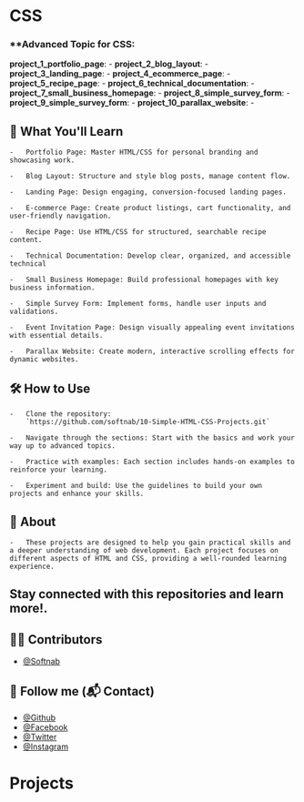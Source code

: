 # CSS

### **Advanced Topic for CSS: 

**project_1_portfolio_page**:
    - 
**project_2_blog_layout**:
    -
**project_3_landing_page**:
    -
**project_4_ecommerce_page**:
    -
**project_5_recipe_page**:
    - 
**project_6_technical_documentation**:
    -
**project_7_small_business_homepage**:
    -
**project_8_simple_survey_form**:
    -
**project_9_simple_survey_form**:
    -
**project_10_parallax_website**:
    -
 
    
## 📖 What You'll Learn
    
    -   Portfolio Page: Master HTML/CSS for personal branding and showcasing work.

    -   Blog Layout: Structure and style blog posts, manage content flow.

    -   Landing Page: Design engaging, conversion-focused landing pages.

    -   E-commerce Page: Create product listings, cart functionality, and user-friendly navigation.

    -   Recipe Page: Use HTML/CSS for structured, searchable recipe content.

    -   Technical Documentation: Develop clear, organized, and accessible technical
    
    -   Small Business Homepage: Build professional homepages with key business information.

    -   Simple Survey Form: Implement forms, handle user inputs and validations.

    -   Event Invitation Page: Design visually appealing event invitations with essential details.

    -   Parallax Website: Create modern, interactive scrolling effects for dynamic websites.


## 🛠️ How to Use
    
    -   Clone the repository:
        `https://github.com/softnab/10-Simple-HTML-CSS-Projects.git`
    
    -   Navigate through the sections: Start with the basics and work your way up to advanced topics.

    -   Practice with examples: Each section includes hands-on examples to reinforce your learning.

    -   Experiment and build: Use the guidelines to build your own projects and enhance your skills.

## 🌟 About
    
    -   These projects are designed to help you gain practical skills and a deeper understanding of web development. Each project focuses on different aspects of HTML and CSS, providing a well-rounded learning experience.


## Stay connected with this repositories and learn more!.

## 🧑‍💻 Contributors 
- [@Softnab](https://github.com/softnab/)


## 🥰 Follow me (📬 Contact)
- [@Github](https://github.com/softnab/) 
- [@Facebook](https://facebook.com/softnablimited) 
- [@Twitter](https://twitter.com/softnablimited/) 
- [@Instagram](https://instagram.com/softnablimited/) 
# Projects
